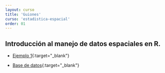 ```yaml
---
layout: curso
title: 'Guiones'
curso: 'estadistica-espacial'
order: 01
---
```


## Introducción al manejo de datos espaciales en R.

- [Ejemplo 1](/estadistica-espacial/guiones/intro_espacial.html){:target="_blank"}

- [Base de datos](/estadistica-espacial/guiones/CRAN051001a.txt){:target="_blank"}
